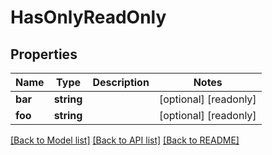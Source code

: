 # HasOnlyReadOnly

## Properties
Name | Type | Description | Notes
------------ | ------------- | ------------- | -------------
**bar** | **string** |  | [optional] [readonly] 
**foo** | **string** |  | [optional] [readonly] 

[[Back to Model list]](../README.md#documentation-for-models) [[Back to API list]](../README.md#documentation-for-api-endpoints) [[Back to README]](../README.md)


